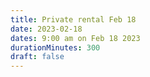 ```yaml
---
title: Private rental Feb 18
date: 2023-02-18
dates: 9:00 am on Feb 18 2023
durationMinutes: 300
draft: false
---
```

